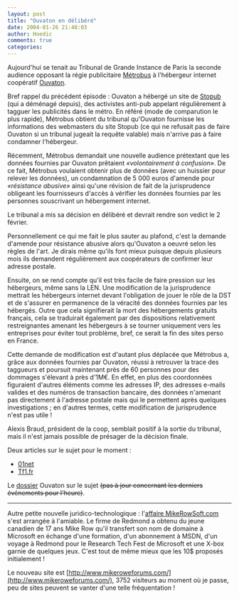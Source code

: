 ```yaml
---
layout: post
title: "Ouvaton en délibéré"
date: 2004-01-26 21:48:03
author: Hoedic
comments: true
categories: 
---
```



Aujourd'hui se tenait au Tribunal de Grande Instance de Paris la seconde audience opposant la régie publicitaire [Métrobus](http://www.ratp.fr/groupe_ratp/espaces_vie/lieux_vivants/148.shtml) à l'hébergeur internet coopératif [Ouvaton](http://ouvaton.coop/).

Bref rappel du précédent épisode : Ouvaton a hébergé un site de [Stopub](http://www.stopub.tk/) (qui a déménagé depuis), des activistes anti-pub appelant régulièrement à tagguer les publicités dans le métro. En référé (mode de comparution le plus rapide), Métrobus obtient du tribunal qu'Ouvaton fournisse les informations des webmasters du site Stopub (ce qui ne refusait pas de faire Ouvaton si un tribunal jugeait la requête valable) mais n'arrive pas à faire condamner l'hébergeur.

Récemment, Métrobus demandait une nouvelle audience prétextant que les données fournies par Ouvaton prêtaient *«volontairement à confusion»*. De ce fait, Métrobus voulaient obtenir plus de données (avec un huissier pour relever les données), un condamnation de 5 000 euros d'amende pour *«résistance abusive»* ainsi qu'une révision de fait de la jurisprudence obligeant les fournisseurs d'accès à vérifier les données fournies par les personnes souscrivant un hébergement internet.

Le tribunal a mis sa décision en délibéré et devrait rendre son vedict le 2 février.

Personnellement ce qui me fait le plus sauter au plafond, c'est la demande d'amende pour résistance abusive alors qu'Ouvaton a oeuvré selon les règles de l'art. Je dirais même qu'ils font mieux puisque depuis plusieurs mois ils demandent régulièrement aux coopérateurs de confirmer leur adresse postale.

Ensuite, on se rend compte qu'il est très facile de faire pression sur les hébergeurs, même sans la LEN. Une modification de la jurisprudence mettrait les hébergeurs internet devant l'obligation de jouer le rôle de la DST et de s'assurer en permanence de la véracité des données fournies par les hébergés. Outre que cela signifierait la mort des hébergements gratuits français, cela se traduirait également par des dispositions relativement restreignantes amenant les hébergeurs à se tourner uniquement vers les entreprises pour éviter tout problème, bref, ce serait la fin des sites perso en France.

Cette demande de modification est d'autant plus déplacée que Métrobus a, grâce aux données fournies par Ouvaton, réussi à retrouver la trace des taggueurs et poursuit maintenant près de 60 personnes pour des dommages s'élevant à près d'1M€. En effet, en plus des coordonnées figuraient d'autres éléments comme les adresses IP, des adresses e-mails valides et des numéros de transaction bancaire, des données n'amenant pas directement à l'adresse postale mais qui le permettent après quelques investigations ; en d'autres termes, cette modification de jurisprudence n'est pas utile !

Alexis Braud, président de la coop, semblait positif à la sortie du tribunal, mais il n'est jamais possible de présager de la décision finale.

Deux articles sur le sujet pour le moment :
-  [01net](http://www.01net.com/article/230743.html)
-  [Tf1.fr](http://news.tf1.fr/news/multimedia/0,,1625159,00.html)


Le [dossier](http://metrobus.ouvaton.coop/) Ouvaton sur le sujet <strike>(pas à jour concernant les derniers événements pour l'heure)</strike>.

***

Autre petite nouvelle juridico-technologique : l'[affaire MikeRowSoft.com](http://www.zdnet.fr/actualites/internet/0,39020774,39138072,00.htm?feed) s'est arrangée à l'amiable. Le firme de Redmond a obtenu du jeune canadien de 17 ans Mike Row qu'il transfert son nom de domaine à Microsoft en échange d'une formation, d'un abonnement à MSDN, d'un voyage à Redmond pour le Research Tech Fest de Microsoft et une X-box garnie de quelques jeux. C'est tout de même mieux que les 10$ proposés initialement !

Le nouveau site est [http://www.mikeroweforums.com/](http://www.mikeroweforums.com/), 3752 visiteurs au moment où je passe, peu de sites peuvent se vanter d'une telle fréquentation !